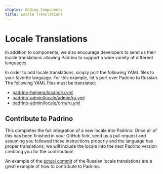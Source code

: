 ```yaml
---
chapter: Adding Components
title: Locale Translations
---
```


# Locale Translations

In addition to components, we also encourage developers to send us their locale
translations allowing Padrino to support a wide variety of different languages.

In order to add locale translations, simply port the following YAML files to
your favorite language. For this example, let's port over Padrino to Russian.
The following YAML files must be translated:

- [padrino-helpers/locale/ru.yml](https://github.com/padrino/padrino-framework/blob/master/padrino-helpers/lib/padrino-helpers/locale/ru.yml)
- [padrino-admin/locale/admin/ru.yml](https://github.com/padrino/padrino-framework/blob/master/padrino-admin/lib/padrino-admin/locale/admin/ru.yml)
- [padrino-admin/locale/orm/ru.yml](https://github.com/padrino/padrino-framework/blob/master/padrino-admin/lib/padrino-admin/locale/orm/ru.yml)

## Contribute to Padrino

This completes the full integration of a new locale into Padrino. Once all of
this has been finished in your GitHub fork, send us a pull request and assuming
you followed these instructions properly and the language has proper
translations, we will include the locale into the next Padrino version crediting
you for the contribution!

An example of the
[actual commit](https://github.com/padrino/padrino-framework/commit/64465d1835cf32996bc36bb14ed9fd1c21e3cd76)
of the Russian locale translations are a great example of how to contribute to
Padrino.
